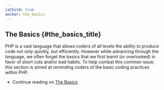 ```yaml
---
isChild: true
anchor: the_basics
---
```


## The Basics {#the_basics_title}

PHP is a vast language that allows coders of all levels the ability to produce code not only quickly, but efficiently. 
However while advancing through the language, we often forget the basics that we first learnt (or overlooked) in favor 
of short cuts and/or bad habits. To help combat this common issue, this section is aimed at reminding coders of the 
basic coding practices within PHP.

* Continue reading on [The Basics](/pages/The-Basics.html)